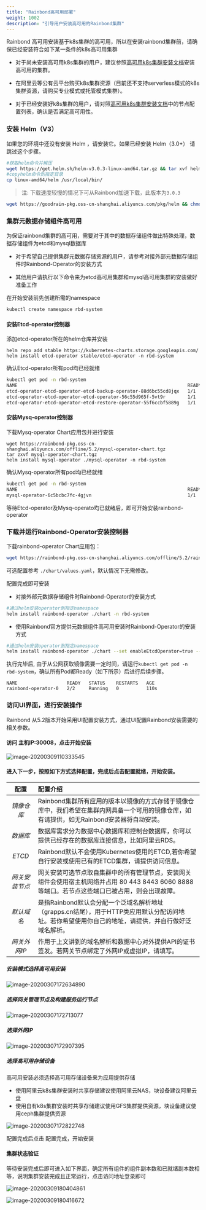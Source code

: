 ```yaml
---
title: "Rainbond高可用部署"
weight: 1002
description: "引导用户安装高可用的Rainbond集群"
---
```


Rainbond 高可用安装基于k8s集群的高可用，所以在安装rainbond集群前，请确保已经安装符合如下某一条件的k8s高可用集群

- 对于尚未安装高可用k8s集群的用户，建议参照[高可用k8s集群安装文档](/docs/user-operations/install/k8s-install)安装高可用的集群。

- 在阿里云等公有云平台购买k8s集群资源（目前还不支持serverless模式的k8s集群资源，请购买专业模式或托管模式集群）。

- 对于已经安装好k8s集群的用户，请对照[高可用k8s集群安装文档](/docs/user-operations/install/k8s-install)中的节点配置列表，确认是否满足高可用性。

### 安装 Helm（V3）

如果您的环境中还没有安装 Helm ，请安装它。如果已经安装 Helm（3.0+） 请跳过这个步骤。

```bash
#获取helm命令并解压
wget https://get.helm.sh/helm-v3.0.3-linux-amd64.tar.gz && tar xvf helm-v3.0.3-linux-amd64.tar.gz
#copyhelm命令到指定目录
cp linux-amd64/helm /usr/local/bin/
```

> 注: 下载速度较慢的情况下可从Rainbond加速下载，此版本为`3.0.3`

```bash
wget https://goodrain-pkg.oss-cn-shanghai.aliyuncs.com/pkg/helm && chmod +x helm && mv helm /usr/local/bin/
```



### 集群元数据存储组件高可用

为保证rainbond集群的高可用，需要对于其中的数据存储组件做出特殊处理，数据存储组件为etcd和mysql数据库

- 对于希望自己提供集群元数据存储资源的用户，请参考对接外部元数据存储组件时Rainbond-Operator的安装方式

- 其他用户请执行以下命令来为etcd高可用集群和mysql高可用集群的安装做好准备工作



在开始安装前先创建所需的namespace

```bash
kubectl create namespace rbd-system
```

#### 安装Etcd-operator控制器

添加etcd-operator所在的helm仓库并安装

```
helm repo add stable https://kubernetes-charts.storage.googleapis.com/
helm install etcd-operator stable/etcd-operator -n rbd-system
```

确认Etcd-operator所有pod均已经就绪

```bash
kubectl get pod -n rbd-system
NAME                                                              READY   STATUS    RESTARTS   AGE
etcd-operator-etcd-operator-etcd-backup-operator-88d6bc55cd8jqx   1/1     Running   0          7m15s
etcd-operator-etcd-operator-etcd-operator-56c55d965f-5vt9r        1/1     Running   0          2m9s
etcd-operator-etcd-operator-etcd-restore-operator-55f6ccbf5889g   1/1     Running   0          7m15s
```

#### 安装Mysq-operator控制器

下载Mysq-operator Chart应用包并进行安装

    wget https://rainbond-pkg.oss-cn-shanghai.aliyuncs.com/offline/5.2/mysql-operator-chart.tgz
    tar zxvf mysql-operator-chart.tgz
    helm install mysql-operator ./mysql-operator -n rbd-system
确认Mysq-operator所有pod均已经就绪

```bash
kubectl get pod -n rbd-system
NAME                                                              READY   STATUS    RESTARTS   AGE
mysql-operator-6c5bcbc7fc-4gjvn                                   1/1     Running   0          5m7s
```



等待Etcd-operator及Mysq-operato均已就绪后，即可开始安装rainbond-operator

### 下载并运行Rainbond-Operator安装控制器

下载rainbond-operator Chart应用包：

```bash
wget https://rainbond-pkg.oss-cn-shanghai.aliyuncs.com/offline/5.2/rainbond-operator-chart-v0.0.1-beta2-V5.2-dev.tgz && tar xvf rainbond-operator-chart-v0.0.1-beta2-V5.2-dev.tgz
```

可选配置参考 `./chart/values.yaml`，默认情况下无需修改。

配置完成即可安装

- 对接外部元数据存储组件时Rainbond-Operator的安装方式

```bash
#通过helm安装operator到指定namespace
helm install rainbond-operator ./chart -n rbd-system
```

- 使用Rainbond官方提供元数据组件高可用安装时Rainbond-Operator的安装方式

```bash
#通过helm安装operator到指定namespace
helm install rainbond-operator ./chart --set enableEtcdOperator=true --set enableMySQLOperator=true -n rbd-system
```

执行完毕后, 由于从公网获取镜像需要一定时间，请运行```kubectl get pod -n rbd-system```，确认所有Pod都Ready（如下所示）后进行后续步骤。

```
NAME                  READY   STATUS    RESTARTS   AGE
rainbond-operator-0   2/2     Running   0          110s
```

### 访问UI界面，进行安装操作
   Rainbond 从5.2版本开始采用UI配置安装方式，通过UI配置Rainbond安装需要的相关参数。

#### 访问 **主机IP:30008**，点击开始安装

![image-20200309110333545](https://tva1.sinaimg.cn/large/00831rSTly1gcnhw2pbuzj31h50u0q6f.jpg)

#### 进入下一步，按照如下方式选择配置，完成后点击配置就绪，开始安装。


|      配置      | 配置介绍                                                     |
| :------------: | :----------------------------------------------------------- |
|   *镜像仓库*   | Rainbond集群所有应用的版本以镜像的方式存储于镜像仓库中，我们希望在集群内网具备一个可用的镜像仓库，如有请提供，如无Rainbond安装器将自动安装。 |
|    *数据库*    | 数据库需求分为数据中心数据库和控制台数据库，你可以提供已经存在的数据库连接信息，比如阿里云RDS。 |
|     *ETCD*     | Rainbond默认不会使用Kubernetes使用的ETCD,若你希望自行安装或使用已有的ETCD集群，请提供访问信息。 |
| *网关安装节点* | 网关安装可选节点取自集群中的所有管理节点，安装网关组件会使用宿主机网络并占用 80 443 8443 6060 8888 等端口。若节点这些端口已被占用，则会出现故障。 |
|   *默认域名*   | 是指Rainbond默认会分配一个泛域名解析地址（grapps.cn结尾），用于HTTP类应用默认分配访问地址。若你希望使用你自己的地址，请提供，并自行做好泛域名解析。 |
|  *网关外网IP*  | 作用于上文讲到的域名解析和数据中心对外提供API的证书签发。若网关节点绑定了外网IP或虚拟IP，请填写。 |

##### 安装模式选择高可用安装

![image-20200307172634890](https://tva1.sinaimg.cn/large/00831rSTgy1gclhq1xvetj31o00u0wll.jpg)

##### 选择网关管理节点及构建服务运行节点

![image-20200307172713077](https://tva1.sinaimg.cn/large/00831rSTgy1gclhqm5kpkj31z20c0771.jpg)

##### 选择外网IP

![image-20200307172907395](https://tva1.sinaimg.cn/large/00831rSTgy1gclhsl7z0vj31z20b6gmm.jpg)

##### 选择高可用存储设备

高可用安装必须选择高可用存储设备来为应用提供存储

- 使用阿里云k8s集群安装时共享存储建议使用阿里云NAS，块设备建议阿里云盘
- 使用自有k8s集群安装时共享存储建议使用GFS集群提供资源，块设备建议使用ceph集群提供资源

![image-20200307172822748](https://tva1.sinaimg.cn/large/00831rSTgy1gclhrtkf3qj31z20smdlb.jpg)

配置完成后点击 配置完成，开始安装

#### 集群状态验证

等待安装完成后即可进入如下界面，确定所有组件的组件副本数和已就绪副本数相等，说明集群安装完成且正常运行，点击访问地址登录即可

![image-20200309180404861](https://tva1.sinaimg.cn/large/00831rSTly1gcnu1kw0z7j31ix0u0n1f.jpg)

![image-20200309180416672](https://tva1.sinaimg.cn/large/00831rSTly1gcnu1s6fp3j31z20s040z.jpg)